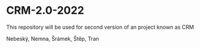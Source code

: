 # CRM-2.0-2022
This repository will be used for second version of an project known as CRM
 
 Nebeský, Nemna, Šrámek, Štěp, Tran

